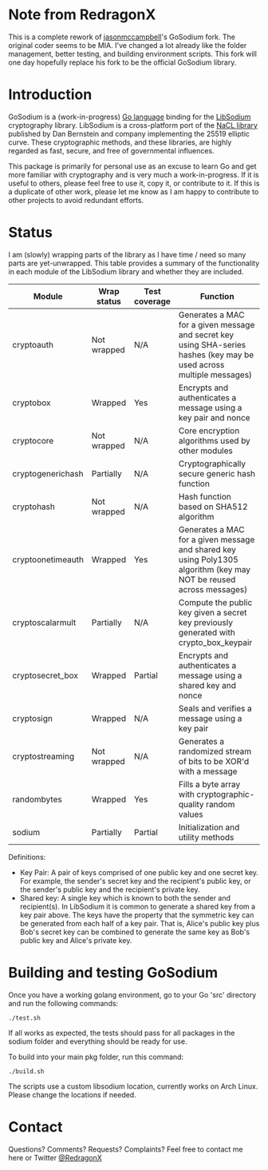# Note from RedragonX

This is a complete rework of
[jasonmccampbell](https://github.com/jasonmccampbell/GoSodium)'s GoSodium fork.
The original coder seems to be MIA. I've changed a lot already like the folder
management, better testing, and building environment scripts. This fork will one
day hopefully replace his fork to be the official GoSodium library.

# Introduction
GoSodium is a (work-in-progress) [Go language](golang.org) binding for the
[LibSodium](https://github.com/jedisct1/libsodium) cryptography library.
LibSodium is a cross-platform port of the [NaCL library](http://nacl.cr.yp.to/)
published by Dan Bernstein and company implementing the 25519 elliptic curve.
These cryptographic methods, and these libraries, are highly regarded as fast,
secure, and free of governmental influences.

This package is primarily for personal use as an excuse to learn Go and get more
familiar with cryptography and is very much a work-in-progress. If it is useful
to others, please feel free to use it, copy it, or contribute to it. If this is
a duplicate of other work, please let me know as I am happy to contribute to
other projects to avoid redundant efforts.

# Status
I am (slowly) wrapping parts of the library as I have time / need so many parts
are yet-unwrapped. This table provides a summary of the functionality in each
module of the LibSodium library and whether they are included.

Module             | Wrap status | Test coverage | Function
-----------------  | ----------- | ------------- | --------------------------------
cryptoauth        | Not wrapped | N/A           | Generates a MAC for a given message and secret key using SHA-series hashes (key may be used across multiple messages)
cryptobox         | Wrapped     | Yes           | Encrypts and authenticates a message using a key pair and nonce
cryptocore        | Not wrapped | N/A           | Core encryption algorithms used by other modules
cryptogenerichash | Partially   | N/A           | Cryptographically secure generic hash function
cryptohash        | Not wrapped | N/A           | Hash function based on SHA512 algorithm
cryptoonetimeauth | Wrapped     | Yes           | Generates a MAC for a given message and shared key using Poly1305 algorithm (key may NOT be reused across messages)
cryptoscalarmult  | Partially   | N/A           | Compute the public key given a secret key previously generated with crypto_box_keypair
cryptosecret_box  | Wrapped     | Partial       | Encrypts and authenticates a message using a shared key and nonce
cryptosign        | Wrapped     | N/A           | Seals and verifies a message using a key pair
cryptostreaming   | Not wrapped | N/A           | Generates a randomized stream of bits to be XOR'd with a message
randombytes        | Wrapped     | Yes           | Fills a byte array with cryptographic-quality random values
sodium             | Partially   | Partial       | Initialization and utility methods

Definitions:

* Key Pair: A pair of keys comprised of one public key and one secret key. For
  example, the sender's secret key and the recipient's public key, or the
  sender's public key and the recipient's private key.
* Shared key: A single key which is known to both the sender and recipient(s).
  In LibSodium it is common to generate a shared key from a key pair above. The
  keys have the property that the symmetric key can be generated from each half
  of a key pair. That is, Alice's public key plus Bob's secret key can be
  combined to generate the same key as Bob's public key and Alice's private key. 


# Building and testing GoSodium
Once you have a working golang environment, go to your Go 'src' directory and run the following commands:
```
./test.sh
```

If all works as expected, the tests should pass for all packages in the sodium folder and everything should be ready for use.

To build into your main pkg folder, run this command:
```
./build.sh
```

The scripts use a custom libsodium location, currently works on Arch Linux.
Please change the locations if needed.

# Contact
Questions? Comments? Requests? Complaints? Feel free to contact me here or Twitter [@RedragonX](https://twitter.com/redragonx)
